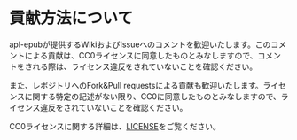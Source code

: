 # 貢献方法について

apl-epubが提供するWikiおよびIssueへのコメントを歓迎いたします。このコメントによる貢献は、CC0ライセンスに同意したものとみなしますので、コメントをされる際は、ライセンス違反をされていないことを確認ください。

また、レポジトリへのFork&Pull requestsによる貢献も歓迎いたします。ライセンスに関する特定の記述がない限り、CC0に同意したものとみなしますので、ライセンス違反をされていないことを確認ください。


CC0ライセンスに関する詳細は、[LICENSE](LICENSE)をご覧ください。
